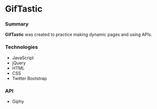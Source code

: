 GifTastic
===============

### Summary
**GifTastic** was created to practice making dynamic pages and using APIs.

### Technologies
- JavaScript
- jQuery
- HTML
- CSS
- Twitter Bootstrap

### API
- Giphy